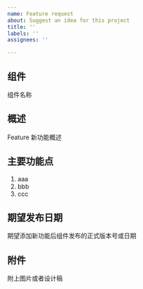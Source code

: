 ```yaml
---
name: Feature request
about: Suggest an idea for this project
title: ''
labels: ''
assignees: ''

---
```


## 组件

组件名称

## 概述

Feature 新功能概述

## 主要功能点

1. aaa
2. bbb
3. ccc

## 期望发布日期

期望添加新功能后组件发布的正式版本号或日期

## 附件

附上图片或者设计稿
